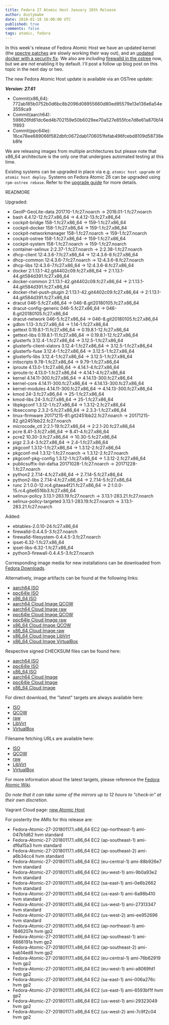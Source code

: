 ```yaml
---
title: Fedora 27 Atomic Host January 18th Release
author: dustymabe
date: 2018-01-18 16:00:00 UTC
published: true
comments: false
tags: atomic, fedora
---
```


In this week's release of Fedora Atomic Host we have an updated kernel (the [spectre patches](https://fedoramagazine.org/update-ongoing-meltdown-spectre-work/) are slowly working their way out), and an [updated docker with a security fix](https://bugzilla.redhat.com/show_bug.cgi?id=1510351). We also are *including* [firewalld in the ostree](https://pagure.io/atomic-wg/issue/372) now, but we are *not* enabling it by default. I'll post a follow up blog post on this topic in the next day or two.

The new Fedora Atomic Host update is available via an OSTree update:

***Version: 27.61***

* Commit(x86_64): 772ab185b0752b0d6bc8b2096d08955660d80ed95579e13e136e6a54e3559ca9
* Commit(aarch64): 598626fd61dc6ed4b702159e50b6029ee70a527e855fce7d8e61a870b141f893
* Commit(ppc64le): 16ce78ee689066f582dbfc0672dab1706051fefab496fcebd8109d58738eb8fe

We are releasing images from multiple architectures but please note that x86_64 architecture is the only one that undergoes automated testing at this time.

Existing systems can be upgraded in place via e.g. `atomic host upgrade` or `atomic host deploy`. Systems on Fedora Atomic 26 can be upgraded using `rpm-ostree rebase`. Refer to the [upgrade guide](/blog/2017/11/fedora-atomic-26-to-27-upgrade/) for more details.

READMORE

Upgraded:

* GeoIP-GeoLite-data 2017.10-1.fc27.noarch -> 2018.01-1.fc27.noarch
* bash 4.4.12-12.fc27.x86_64 -> 4.4.12-13.fc27.x86_64
* cockpit-bridge 158-1.fc27.x86_64 -> 159-1.fc27.x86_64
* cockpit-docker 158-1.fc27.x86_64 -> 159-1.fc27.x86_64
* cockpit-networkmanager 158-1.fc27.noarch -> 159-1.fc27.noarch
* cockpit-ostree 158-1.fc27.x86_64 -> 159-1.fc27.x86_64
* cockpit-system 158-1.fc27.noarch -> 159-1.fc27.noarch
* container-selinux 2:2.37-1.fc27.noarch -> 2:2.38-1.fc27.noarch
* dhcp-client 12:4.3.6-7.fc27.x86_64 -> 12:4.3.6-8.fc27.x86_64
* dhcp-common 12:4.3.6-7.fc27.noarch -> 12:4.3.6-8.fc27.noarch
* dhcp-libs 12:4.3.6-7.fc27.x86_64 -> 12:4.3.6-8.fc27.x86_64
* docker 2:1.13.1-42.git4402c09.fc27.x86_64 -> 2:1.13.1-44.git584d391.fc27.x86_64
* docker-common 2:1.13.1-42.git4402c09.fc27.x86_64 -> 2:1.13.1-44.git584d391.fc27.x86_64
* docker-rhel-push-plugin 2:1.13.1-42.git4402c09.fc27.x86_64 -> 2:1.13.1-44.git584d391.fc27.x86_64
* dracut 046-5.fc27.x86_64 -> 046-8.git20180105.fc27.x86_64
* dracut-config-generic 046-5.fc27.x86_64 -> 046-8.git20180105.fc27.x86_64
* dracut-network 046-5.fc27.x86_64 -> 046-8.git20180105.fc27.x86_64
* gdbm 1.13-3.fc27.x86_64 -> 1.14-1.fc27.x86_64
* gettext 0.19.8.1-11.fc27.x86_64 -> 0.19.8.1-12.fc27.x86_64
* gettext-libs 0.19.8.1-11.fc27.x86_64 -> 0.19.8.1-12.fc27.x86_64
* glusterfs 3.12.4-1.fc27.x86_64 -> 3.12.5-1.fc27.x86_64
* glusterfs-client-xlators 3.12.4-1.fc27.x86_64 -> 3.12.5-1.fc27.x86_64
* glusterfs-fuse 3.12.4-1.fc27.x86_64 -> 3.12.5-1.fc27.x86_64
* glusterfs-libs 3.12.4-1.fc27.x86_64 -> 3.12.5-1.fc27.x86_64
* initscripts 9.78-1.fc27.x86_64 -> 9.79-1.fc27.x86_64
* iproute 4.13.0-1.fc27.x86_64 -> 4.14.1-4.fc27.x86_64
* iproute-tc 4.13.0-1.fc27.x86_64 -> 4.14.1-4.fc27.x86_64
* kernel 4.14.11-300.fc27.x86_64 -> 4.14.13-300.fc27.x86_64
* kernel-core 4.14.11-300.fc27.x86_64 -> 4.14.13-300.fc27.x86_64
* kernel-modules 4.14.11-300.fc27.x86_64 -> 4.14.13-300.fc27.x86_64
* kmod 24-3.fc27.x86_64 -> 25-1.fc27.x86_64
* kmod-libs 24-3.fc27.x86_64 -> 25-1.fc27.x86_64
* libpkgconf 1.3.12-1.fc27.x86_64 -> 1.3.12-2.fc27.x86_64
* libseccomp 2.3.2-5.fc27.x86_64 -> 2.3.3-1.fc27.x86_64
* linux-firmware 20171215-81.git2451bb22.fc27.noarch -> 20171215-82.git2451bb22.fc27.noarch
* microcode_ctl 2:2.1-19.fc27.x86_64 -> 2:2.1-20.fc27.x86_64
* pcre 8.41-3.fc27.x86_64 -> 8.41-4.fc27.x86_64
* pcre2 10.30-3.fc27.x86_64 -> 10.30-5.fc27.x86_64
* pigz 2.3.4-3.fc27.x86_64 -> 2.4-1.fc27.x86_64
* pkgconf 1.3.12-1.fc27.x86_64 -> 1.3.12-2.fc27.x86_64
* pkgconf-m4 1.3.12-1.fc27.noarch -> 1.3.12-2.fc27.noarch
* pkgconf-pkg-config 1.3.12-1.fc27.x86_64 -> 1.3.12-2.fc27.x86_64
* publicsuffix-list-dafsa 20171028-1.fc27.noarch -> 20171228-1.fc27.noarch
* python2 2.7.14-4.fc27.x86_64 -> 2.7.14-5.fc27.x86_64
* python2-libs 2.7.14-4.fc27.x86_64 -> 2.7.14-5.fc27.x86_64
* runc 2:1.0.0-12.rc4.gitaea4f21.fc27.x86_64 -> 2:1.0.0-15.rc4.gite6516b3.fc27.x86_64
* selinux-policy 3.13.1-283.19.fc27.noarch -> 3.13.1-283.21.fc27.noarch
* selinux-policy-targeted 3.13.1-283.19.fc27.noarch -> 3.13.1-283.21.fc27.noarch

Added:

* ebtables-2.0.10-24.fc27.x86_64
* firewalld-0.4.4.5-3.fc27.noarch
* firewalld-filesystem-0.4.4.5-3.fc27.noarch
* ipset-6.32-1.fc27.x86_64
* ipset-libs-6.32-1.fc27.x86_64
* python3-firewall-0.4.4.5-3.fc27.noarch

Corresponding image media for new installations can be downloaded from [Fedora Downloads](https://getfedora.org/en/atomic/download/).

Alternatively, image artifacts can be found at the following links:

* [aarch64 ISO](https://alt.fedoraproject.org/pub/alt/atomic/stable/Fedora-Atomic-27-20180117.1/Atomic/aarch64/iso/Fedora-Atomic-ostree-aarch64-27-20180117.1.iso)
* [ppc64le ISO](https://alt.fedoraproject.org/pub/alt/atomic/stable/Fedora-Atomic-27-20180117.1/Atomic/ppc64le/iso/Fedora-Atomic-ostree-ppc64le-27-20180117.1.iso)
* [x86_64 ISO](https://alt.fedoraproject.org/pub/alt/atomic/stable/Fedora-Atomic-27-20180117.1/Atomic/x86_64/iso/Fedora-Atomic-ostree-x86_64-27-20180117.1.iso)
* [aarch64 Cloud Image QCOW](https://alt.fedoraproject.org/pub/alt/atomic/stable/Fedora-Atomic-27-20180117.1/CloudImages/aarch64/images/Fedora-Atomic-27-20180117.1.aarch64.qcow2)
* [aarch64 Cloud Image raw](https://alt.fedoraproject.org/pub/alt/atomic/stable/Fedora-Atomic-27-20180117.1/CloudImages/aarch64/images/Fedora-Atomic-27-20180117.1.aarch64.raw.xz)
* [ppc64le Cloud Image QCOW](https://alt.fedoraproject.org/pub/alt/atomic/stable/Fedora-Atomic-27-20180117.1/CloudImages/ppc64le/images/Fedora-Atomic-27-20180117.1.ppc64le.qcow2)
* [ppc64le Cloud Image raw](https://alt.fedoraproject.org/pub/alt/atomic/stable/Fedora-Atomic-27-20180117.1/CloudImages/ppc64le/images/Fedora-Atomic-27-20180117.1.ppc64le.raw.xz)
* [x86_64 Cloud Image QCOW](https://alt.fedoraproject.org/pub/alt/atomic/stable/Fedora-Atomic-27-20180117.1/CloudImages/x86_64/images/Fedora-Atomic-27-20180117.1.x86_64.qcow2)
* [x86_64 Cloud Image raw](https://alt.fedoraproject.org/pub/alt/atomic/stable/Fedora-Atomic-27-20180117.1/CloudImages/x86_64/images/Fedora-Atomic-27-20180117.1.x86_64.raw.xz)
* [x86_64 Cloud Image LibVirt](https://alt.fedoraproject.org/pub/alt/atomic/stable/Fedora-Atomic-27-20180117.1/CloudImages/x86_64/images/Fedora-Atomic-Vagrant-27-20180117.1.x86_64.vagrant-libvirt.box)
* [x86_64 Cloud Image VirtualBox](https://alt.fedoraproject.org/pub/alt/atomic/stable/Fedora-Atomic-27-20180117.1/CloudImages/x86_64/images/Fedora-Atomic-Vagrant-27-20180117.1.x86_64.vagrant-virtualbox.box)

Respective signed CHECKSUM files can be found here:

* [aarch64 ISO](https://alt.fedoraproject.org/pub/alt/atomic/stable/Fedora-Atomic-27-20180117.1/Atomic/aarch64/iso/Fedora-Atomic-27-20180117.1-aarch64-CHECKSUM)
* [ppc64le ISO](https://alt.fedoraproject.org/pub/alt/atomic/stable/Fedora-Atomic-27-20180117.1/Atomic/ppc64le/iso/Fedora-Atomic-27-20180117.1-ppc64le-CHECKSUM)
* [x86_64 ISO](https://alt.fedoraproject.org/pub/alt/atomic/stable/Fedora-Atomic-27-20180117.1/Atomic/x86_64/iso/Fedora-Atomic-27-20180117.1-x86_64-CHECKSUM)
* [aarch64 Cloud Image](https://alt.fedoraproject.org/pub/alt/atomic/stable/Fedora-Atomic-27-20180117.1/CloudImages/aarch64/images/Fedora-CloudImages-27-20180117.1-aarch64-CHECKSUM)
* [ppc64le Cloud Image](https://alt.fedoraproject.org/pub/alt/atomic/stable/Fedora-Atomic-27-20180117.1/CloudImages/ppc64le/images/Fedora-CloudImages-27-20180117.1-ppc64le-CHECKSUM)
* [x86_64 Cloud Image](https://alt.fedoraproject.org/pub/alt/atomic/stable/Fedora-Atomic-27-20180117.1/CloudImages/x86_64/images/Fedora-CloudImages-27-20180117.1-x86_64-CHECKSUM)

For direct download, the "latest" targets are always available here:

* [ISO](https://getfedora.org/atomic_iso_latest)
* [QCOW](https://getfedora.org/atomic_qcow2_latest)
* [raw](https://getfedora.org/atomic_raw_latest)
* [LibVirt](https://getfedora.org/atomic_vagrant_libvirt_latest)
* [VirtualBox](https://getfedora.org/atomic_vagrant_virtualbox_latest)

Filename fetching URLs are available here:

* [ISO](https://getfedora.org/atomic_iso_latest_filename)
* [QCOW](https://getfedora.org/atomic_qcow2_latest_filename)
* [raw](https://getfedora.org/atomic_raw_latest_filename)
* [LibVirt](https://getfedora.org/atomic_vagrant_libvirt_latest_filename)
* [VirtualBox](https://getfedora.org/atomic_vagrant_virtualbox_latest_filename)

For more information about the latest targets, please reference the [Fedora Atomic Wiki](https://fedoraproject.org/wiki/Atomic_WG#Fedora_Atomic_Image_Download_Links).

*Do note that it can take some of the mirrors up to 12 hours to "check-in" at
their own discretion.*

Vagrant Cloud page: [new Atomic Host](https://app.vagrantup.com/fedora/boxes/27-atomic-host/versions/27.20180117.1)

For posterity the AMIs for this release are:

* Fedora-Atomic-27-20180117.1.x86_64  EC2 (ap-northeast-1) ami-047b1d62    hvm   standard
* Fedora-Atomic-27-20180117.1.x86_64  EC2 (ap-southeast-1) ami-df6a15a3    hvm   standard
* Fedora-Atomic-27-20180117.1.x86_64  EC2 (ap-southeast-2) ami-a6b34cc4    hvm   standard
* Fedora-Atomic-27-20180117.1.x86_64  EC2 (eu-central-1)   ami-88b926e7    hvm   standard
* Fedora-Atomic-27-20180117.1.x86_64  EC2 (eu-west-1)      ami-9b0a93e2    hvm   standard
* Fedora-Atomic-27-20180117.1.x86_64  EC2 (sa-east-1)      ami-0e6b2662    hvm   standard
* Fedora-Atomic-27-20180117.1.x86_64  EC2 (us-east-1)      ami-6a98b410    hvm   standard
* Fedora-Atomic-27-20180117.1.x86_64  EC2 (us-west-1)      ami-27313347    hvm   standard
* Fedora-Atomic-27-20180117.1.x86_64  EC2 (us-west-2)      ami-ee952696    hvm   standard
* Fedora-Atomic-27-20180117.1.x86_64  EC2 (ap-northeast-1) ami-1846207e    hvm   gp2
* Fedora-Atomic-27-20180117.1.x86_64  EC2 (ap-southeast-1) ami-6666191a    hvm   gp2
* Fedora-Atomic-27-20180117.1.x86_64  EC2 (ap-southeast-2) ami-bab14ed8    hvm   gp2
* Fedora-Atomic-27-20180117.1.x86_64  EC2 (eu-central-1)   ami-76b62919    hvm   gp2
* Fedora-Atomic-27-20180117.1.x86_64  EC2 (eu-west-1)      ami-a8069fd1    hvm   gp2
* Fedora-Atomic-27-20180117.1.x86_64  EC2 (sa-east-1)      ami-006a276c    hvm   gp2
* Fedora-Atomic-27-20180117.1.x86_64  EC2 (us-east-1)      ami-6593bf1f    hvm   gp2
* Fedora-Atomic-27-20180117.1.x86_64  EC2 (us-west-1)      ami-29323049    hvm   gp2
* Fedora-Atomic-27-20180117.1.x86_64  EC2 (us-west-2)      ami-7c9f2c04    hvm   gp2
